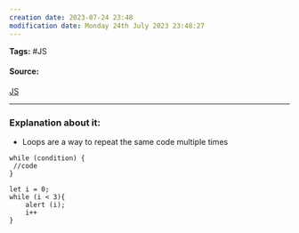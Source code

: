 ```yaml
---
creation date: 2023-07-24 23:48
modification date: Monday 24th July 2023 23:48:27
---
```


**Tags:** #JS 

#### Source:
[JS](https://javascript.info/while-for)

--------------------------------------

### Explanation about it:

* Loops are a way to repeat the same code multiple times

```
while (condition) {
 //code
}

let i = 0;
while (i < 3){
	alert (i);
	i++
}
```

